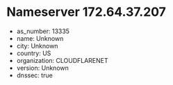 # Nameserver 172.64.37.207

* as_number: 13335
* name: Unknown
* city: Unknown
* country: US
* organization: CLOUDFLARENET
* version: Unknown
* dnssec: true
